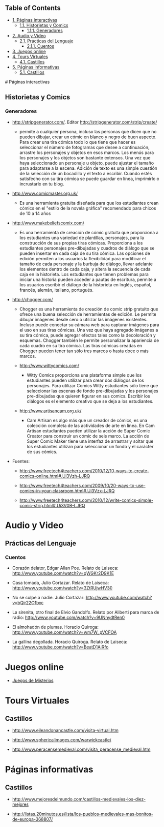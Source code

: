 <div id="table-of-contents">
<h2>Table of Contents</h2>
<div id="text-table-of-contents">
<ul>
<li><a href="#sec-1">1. Páginas interactivas</a>
<ul>
<li><a href="#sec-1-1">1.1. Historietas y Comics</a>
<ul>
<li><a href="#sec-1-1-1">1.1.1. Generadores</a></li>
</ul>
</li>
</ul>
</li>
<li><a href="#sec-2">2. Audio y Video</a>
<ul>
<li><a href="#sec-2-1">2.1. Prácticas del Lenguaje</a>
<ul>
<li><a href="#sec-2-1-1">2.1.1. Cuentos</a></li>
</ul>
</li>
</ul>
</li>
<li><a href="#sec-3">3. Juegos online</a></li>
<li><a href="#sec-4">4. Tours Virtuales</a>
<ul>
<li><a href="#sec-4-1">4.1. Castillos</a></li>
</ul>
</li>
<li><a href="#sec-5">5. Páginas informativas</a>
<ul>
<li><a href="#sec-5-1">5.1. Castillos</a></li>
</ul>
</li>
</ul>
</div>
</div>
# Páginas interactivas

## Historietas y Comics

### Generadores

-   <http://stripgenerator.com/>. Editor <http://stripgenerator.com/strip/create/>
    
    -   permite a cualquier persona, incluso las personas que dicen que no pueden dibujar, crear un cómic en blanco y negro de buen aspecto. Para crear una tira cómica todo lo que tiene que hacer es seleccionar el número de fotogramas que desee a continuación, arrastre los personajes y objetos en esos marcos. Los menús para los personajes y los objetos son bastante extensos. Una vez que haya seleccionado un personaje u objeto, puede ajustar el tamaño para adaptarse a la escena. Adición de texto es una simple cuestión de la selección de un bocadillo y el texto a escribir. Cuando estés satisfecho con su tira cómica se puede guardar en línea, imprimirlo o incrustarlo en tu blog.

-   <http://www.comicmaster.org.uk/>
    
    -   Es una herramienta gratuita diseñada para que los estudiantes crean cómics en el "estilo de la novela gráfica" recomendado para chicos de 10 a 14 años

-   <http://www.makebeliefscomix.com/>
    
    -   Es una herramienta de creación de cómic gratuita que proporciona a los estudiantes una variedad de plantillas, personajes, para la construcción de sus propias tiras cómicas. Proporciona a los estudiantes personajes pre-dibujadas y cuadros de diálogo que se pueden insertar en cada caja de su tira cómica. Las opciones de edición permiten a los usuarios la flexibilidad para modificar el tamaño de cada personaje y la burbuja de diálogo, llevar adelante los elementos dentro de cada caja, y altera la secuencia de cada caja en la historieta. Los estudiantes que tienen problemas para iniciar una historia pueden acceder a pautas de escritura, permite a los usuarios escribir el diálogo de la historieta en Inglés, español, francés, alemán, italiano, portugués.

-   <http://chogger.com/>
    
    -   Chogger es una herramienta de creación de comic strip gratuito que ofrece una buena selección de herramientas de edición. Le permite dibujar imágenes desde cero o utilizar las imágenes existentes. Incluso puede conectar su cámara web para capturar imágenes para el uso en sus tiras cómicas. Una vez que haya agregado imágenes a su tira cómica, puede agregar efectos tales como la decoloración y esquemas. Chogger también le permite personalizar la apariencia de cada cuadro en su tira cómica. Las tiras cómicas creadas en Chogger pueden tener tan sólo tres marcos o hasta doce o más marcos.
    
    -   <http://www.wittycomics.com/>
        
        -   Witty Comics proporciona una plataforma simple que los estudiantes pueden utilizar para crear dos diálogos de los personajes. Para utilizar Comics Witty estudiantes sólo tiene que seleccionar las escenas de fondo pre-dibujadas y los personajes pre-dibujadas que quieren figurar en sus comics. Escribir los diálogos es el elemento creativo que se deja a los estudiantes.
    
    -   <http://www.artisancam.org.uk/>
        
        -   Cam Artisan es algo más que un creador de cómics, es una colección completa de las actividades de arte en línea. En Cam Artisan estudiantes pueden utilizar la acción de Super Comic Creator para construir un cómic de seis marco. La acción de Super Comic Maker tiene una interfaz de arrastrar y soltar que los estudiantes utilizan para seleccionar un fondo y el carácter de sus cómics.

-   Fuentes:
    
    -   <http://www.freetech4teachers.com/2010/12/10-ways-to-create-comics-online.html#.Ui3Vzh-LJRQ>
    
    -   <http://www.freetech4teachers.com/2009/10/20-ways-to-use-comics-in-your-classroom.html#.Ui3Vzx-LJRQ>
    
    -   <http://www.freetech4teachers.com/2010/12/write-comics-simple-comic-strip.html#.Ui3V0B-LJRQ>

# Audio y Video

## Prácticas del Lenguaje

### Cuentos

-   Corazón delator, Edgar Allan Poe. Relato de Laiseca: <http://www.youtube.com/watch?v=qWGKr2D9K1E>

-   Casa tomada, Julio Cortazar. Relato de Laiseca: <http://www.youtube.com/watch?v=3ZtRUjwHV30>

-   No se culpe a nadie. Julio Cortazar: <http://www.youtube.com/watch?v=bQir22O1bxc>

-   La sirenita, otro final de Elvio Gandolfo. Relato por Aliberti para marca de radio: <http://www.youtube.com/watch?v=9UNnydtRen0>

-   El almohadón de plumas. Horacio Quiroga: <http://www.youtube.com/watch?v=wm7W_pVCFOA>

-   La gallina degollada. Horacio Quiroga. Relato de Laiseca: <http://www.youtube.com/watch?v=BeatD1AiRfo>

# Juegos online

-   [Juegos de Misterios](juegos/ResolverMisterios.md)

# Tours Virtuales

## Castillos

-   <http://www.eileandonancastle.com/visita-virtual.htm>

-   <http://www.sphericalimages.com/warwickcastle/>

-   <http://www.peracensemedieval.com/visita_peracense_medieval.htm>

# Páginas informativas

## Castillos

-   <http://www.mejoresdelmundo.com/castillos-medievales-los-diez-mejores>

-   <http://listas.20minutos.es/lista/los-pueblos-medievales-mas-bonitos-de-europa-368807/>
